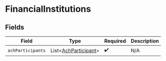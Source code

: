 # FinancialInstitutions


## Fields

| Field                                                              | Type                                                               | Required                                                           | Description                                                        |
| ------------------------------------------------------------------ | ------------------------------------------------------------------ | ------------------------------------------------------------------ | ------------------------------------------------------------------ |
| `achParticipants`                                                  | List\<[AchParticipant](../../models/components/AchParticipant.md)> | :heavy_check_mark:                                                 | N/A                                                                |